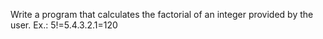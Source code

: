 Write a program that calculates the factorial of an integer provided by the user. Ex.: 5!=5.4.3.2.1=120